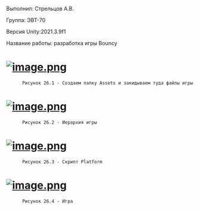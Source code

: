 Выполнил: Стрельцов А.В.

Группа: ЭВТ-70

Версия Unity:2021.3.9f1

Название работы: разработка игры Bouncy 

# [![image.png](https://i.postimg.cc/G3ksrg1C/image.png)](https://postimg.cc/rzwpNJmn)

          Рисунок 26.1 - Создаем папку Assets и закидываем туда файлы игры
          
# [![image.png](https://i.postimg.cc/qqgYc6rc/image.png)](https://postimg.cc/XBSQ4JpX)

          Рисунок 26.2 - Иерархия игры
          
# [![image.png](https://i.postimg.cc/Jzv1sJwL/image.png)](https://postimg.cc/zywmMyXt)

          Рисунок 26.3 - Скрипт Platform
          
# [![image.png](https://i.postimg.cc/1tHhrVd4/image.png)](https://postimg.cc/qhz5kq4d)

          Рисунок 26.4 - Игра

    


